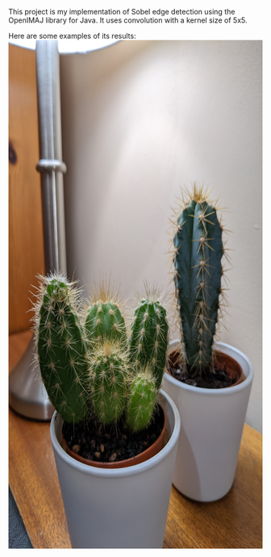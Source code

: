 This project is my implementation of Sobel edge detection using the OpenIMAJ library for Java. It uses convolution with a kernel size of 5x5.

Here are some examples of its results:<br>
<img height="1008" width="756" src="/images/cactus.jpg"/>